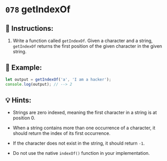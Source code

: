# `078` getIndexOf

## 📝 Instructions: 

1. Write a function called `getIndexOf`. Given a character and a string, `getIndexOf` returns the first position of the given character in the given string.

## 📎 Example:

```js
let output = getIndexOf('a', 'I am a hacker');
console.log(output); // --> 2
```

## 💡 Hints:

+ Strings are zero indexed, meaning the first character in a string is at position 0.

+ When a string contains more than one occurrence of a character, it should return the index of its first occurrence.

+ If the character does not exist in the string, it should return `-1`.

+ Do not use the native `indexOf()` function in your implementation.
